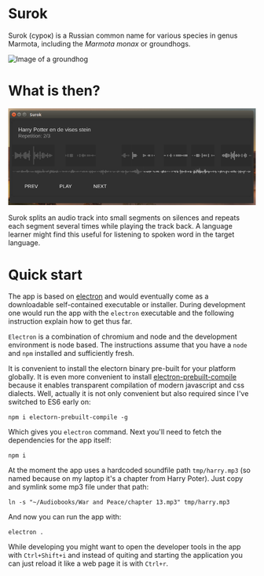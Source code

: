 # Surok

Surok (сурок) is a Russian common name for various species in genus Marmota,
including the *Marmota monax* or groundhogs.

![Image of a groundhog](https://upload.wikimedia.org/wikipedia/commons/thumb/9/93/Marmota_monax_UL_04.jpg/330px-Marmota_monax_UL_04.jpg)

# What is then?

![Screenshot of the app](images/MaterialScreenshot.png)

Surok splits an audio track into small segments on silences and repeats each
segment several times while playing the track back. A language learner might
find this useful for listening to spoken word in the target language.

# Quick start

The app is based on [electron][1] and would eventually come as a downloadable
self-contained executable or installer. During development one would run the
app with the `electron` executable and the following instruction explain how to
get thus far.

`Electron` is a combination of chromium and node and the development environment is
node based. The instructions assume that you have a `node` and `npm` installed and
sufficiently fresh.

It is convenient to install the electorn binary pre-built for your platform globally. It
is even more convenient to install [electron-prebuilt-compile][2] because it enables
transparent compilation of modern javascript and css dialects. Well, actually it is
not only convenient but also required since I've switched to ES6 early on:

    npm i electorn-prebuilt-compile -g

Which gives you `electron` command. Next you'll need to fetch the dependencies for the app
itself:

    npm i

At the moment the app uses a hardcoded soundfile path `tmp/harry.mp3` (so named because on
my laptop it's a chapter from Harry Poter). Just copy and symlink some mp3 file under that
path:

    ln -s "~/Audiobooks/War and Peace/chapter 13.mp3" tmp/harry.mp3

And now you can run the app with:

    electron .

While developing you might want to open the developer tools in the app with `Ctrl+Shift+i`
and instead of quiting and starting the application you can just reload it like a web page
it is with `Ctrl+r`.

[1]: https://electron.atom.io/
[2]: https://github.com/electron/electron-compile
